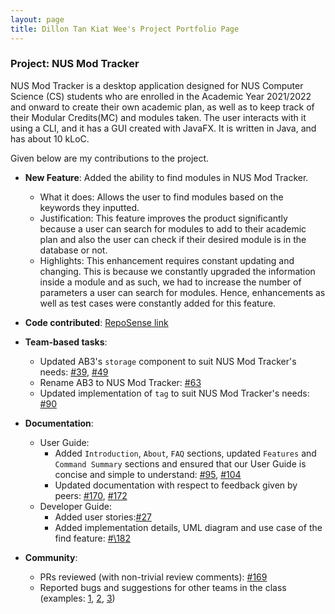 ```yaml
---
layout: page
title: Dillon Tan Kiat Wee's Project Portfolio Page
---
```


### Project: NUS Mod Tracker

NUS Mod Tracker is a desktop application designed for NUS Computer Science (CS) students who are enrolled in the Academic Year 2021/2022 and onward to create their own academic plan,
as well as to keep track of their Modular Credits(MC) and modules taken. The user interacts with it using a CLI, and it has a GUI created with JavaFX. It is written in Java, and has about 10 kLoC.

Given below are my contributions to the project.

* **New Feature**: Added the ability to find modules in NUS Mod Tracker.
    * What it does: Allows the user to find modules based on the keywords they inputted.
    * Justification: This feature improves the product significantly because a user can search for modules to add to their academic plan and also the user can check if their desired module is in the database or not.
    * Highlights: This enhancement requires constant updating and changing. This is because we constantly upgraded the information inside a module and as such, we had to increase the number of parameters a user can search for modules. Hence, enhancements as well as test cases were constantly added for this feature.

* **Code contributed**: [RepoSense link](https://nus-cs2103-ay2122s1.github.io/tp-dashboard/?search=&sort=groupTitle&sortWithin=title&timeframe=commit&mergegroup=&groupSelect=groupByRepos&breakdown=true&checkedFileTypes=docs~functional-code~test-code~other&since=2021-09-17&tabOpen=true&tabType=authorship&tabAuthor=El0hime&tabRepo=AY2122S1-CS2103T-W17-2%2Ftp%5Bmaster%5D&authorshipIsMergeGroup=false&authorshipFileTypes=docs~functional-code~test-code~other&authorshipIsBinaryFileTypeChecked=false)

* **Team-based tasks**:
  * Updated AB3's `storage` component to suit NUS Mod Tracker's needs: [\#39](https://github.com/AY2122S1-CS2103T-W17-2/tp/pull/39), [\#49](https://github.com/AY2122S1-CS2103T-W17-2/tp/pull/49)
  * Rename AB3 to NUS Mod Tracker: [\#63](https://github.com/AY2122S1-CS2103T-W17-2/tp/pull/63)
  * Updated implementation of `tag` to suit NUS Mod Tracker's needs: [\#90](https://github.com/AY2122S1-CS2103T-W17-2/tp/pull/90)

* **Documentation**:
    * User Guide:
        * Added `Introduction`, `About`, `FAQ` sections, updated `Features` and `Command Summary` sections and ensured that our User Guide is concise and simple to understand: [\#95](https://github.com/AY2122S1-CS2103T-W17-2/tp/pull/95), [\#104](https://github.com/AY2122S1-CS2103T-W17-2/tp/pull/104)
        * Updated documentation with respect to feedback given by peers: [\#170](https://github.com/AY2122S1-CS2103T-W17-2/tp/pull/170), [\#172](https://github.com/AY2122S1-CS2103T-W17-2/tp/pull/172)
    * Developer Guide:
        * Added user stories:[\#27](https://github.com/AY2122S1-CS2103T-W17-2/tp/pull/27)
        * Added implementation details, UML diagram and use case of the find feature: [#\182](https://github.com/AY2122S1-CS2103T-W17-2/tp/pull/182)
  
* **Community**:
  * PRs reviewed (with non-trivial review comments): [\#169](https://github.com/AY2122S1-CS2103T-W17-2/tp/pull/169)
  * Reported bugs and suggestions for other teams in the class (examples: [1](https://github.com/AY2122S1-CS2103T-T13-4/tp/issues/169), [2](https://github.com/AY2122S1-CS2103T-W08-1/tp/issues/202), [3](https://github.com/AY2122S1-CS2103T-T13-4/tp/issues/171))
  
